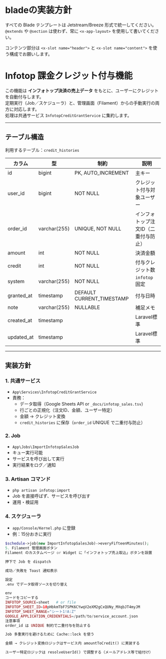 # bladeの実装方針
すべての Blade テンプレートは Jetstream/Breeze 形式で統一してください。
`@extends` や `@section` は使わず、常に `<x-app-layout>` を使用して書いてください。

コンテンツ部分は `<x-slot name="header">` と `<x-slot name="content">` を使う構成でお願いします。



# Infotop 課金クレジット付与機能

この機能は **インフォトップ決済の売上データ** をもとに、ユーザーにクレジットを自動付与します。  
定期実行（Job／スケジューラ）と、管理画面（Filament）からの手動実行の両方に対応します。  
処理は共通サービス `InfotopCreditGrantService` に集約します。

---

## テーブル構造

利用するテーブル：`credit_histories`

| カラム       | 型           | 制約                     | 説明 |
|--------------|-------------|--------------------------|------|
| id           | bigint      | PK, AUTO_INCREMENT       | 主キー |
| user_id      | bigint      | NOT NULL                 | クレジット付与対象ユーザー |
| order_id     | varchar(255)| UNIQUE, NOT NULL         | インフォトップ注文ID（二重付与防止） |
| amount       | int         | NOT NULL                 | 決済金額 |
| credit       | int         | NOT NULL                 | 付与クレジット数 |
| system       | varchar(255)| NOT NULL                 | `infotop` 固定 |
| granted_at   | timestamp   | DEFAULT CURRENT_TIMESTAMP| 付与日時 |
| note         | varchar(255)| NULLABLE                 | 補足メモ |
| created_at   | timestamp   |                          | Laravel標準 |
| updated_at   | timestamp   |                          | Laravel標準 |

---

## 実装方針

### 1. 共通サービス
- `App\Services\InfotopCreditGrantService`
- 責務：
  - データ取得（Google Sheets API or `_docs/infotop_sales.tsv`）
  - 行ごとの正規化（注文ID、金額、ユーザー特定）
  - 金額 → クレジット変換
  - `credit_histories` に保存（`order_id` UNIQUE で二重付与防止）

### 2. Job
- `App\Jobs\ImportInfotopSalesJob`
- キュー実行可能
- サービスを呼び出して実行
- 実行結果をログ／通知

### 3. Artisan コマンド
- `php artisan infotop:import`
- Job を直接呼ばず、サービスを呼び出す
- 運用・検証用

### 4. スケジューラ
- `app/Console/Kernel.php` に登録
- 例：15分おきに実行
```php
$schedule->job(new ImportInfotopSalesJob)->everyFifteenMinutes();
5. Filament 管理画面ボタン
Filament のカスタムページ or Widget に「インフォトップ売上取込」ボタンを設置

押下で Job を dispatch

成功／失敗を Toast 通知表示

設定
.env でデータ取得ソースを切り替え

env
コードをコピーする
INFOTOP_SOURCE=sheet   # or file
INFOTOP_SHEET_ID=18pHbkmTbF7SPK6CYwqV2eXM2gCxQUNy_MXqbJT4myJM
INFOTOP_SHEET_RANGE="シート1!A:Z"
GOOGLE_APPLICATION_CREDENTIALS=/path/to/service_account.json
注意事項
order_id は UNIQUE 制約で二重付与を防止する

Job 多重実行を避けるために Cache::lock を使う

金額 → クレジット変換ロジックはサービス内 amountToCredit() に実装する

ユーザー特定ロジックは resolveUserId() で調整する（メールアドレス等で紐付け）